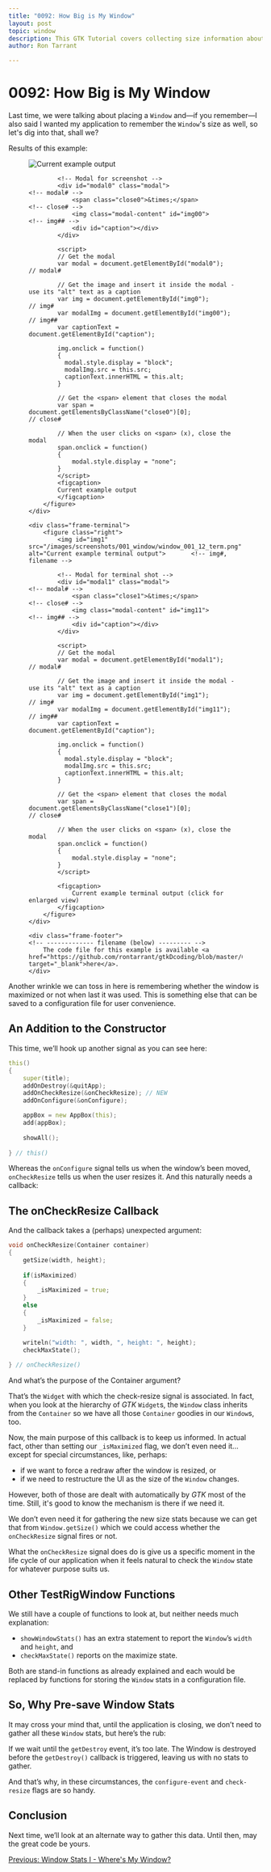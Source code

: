 ```yaml
---
title: "0092: How Big is My Window"
layout: post
topic: window
description: This GTK Tutorial covers collecting size information about an open window.
author: Ron Tarrant

---
```


# 0092: How Big is My Window

Last time, we were talking about placing a `Window` and—if you remember—I also said I wanted my application to remember the `Window`'s size as well, so let's dig into that, shall we?

<!-- 0, 1 -->
<!-- first occurrence of application and terminal screen shots on a single page -->
<div class="screenshot-frame">
	<div class="frame-header">
		Results of this example:
	</div>
	<div class="frame-screenshot">
		<figure>
			<img id="img0" src="/images/screenshots/001_window/window_001_12.png" alt="Current example output">		<!-- img# -->
			
			<!-- Modal for screenshot -->
			<div id="modal0" class="modal">																	<!-- modal# -->
				<span class="close0">&times;</span>															<!-- close# -->
				<img class="modal-content" id="img00">															<!-- img## -->
				<div id="caption"></div>
			</div>
			
			<script>
			// Get the modal
			var modal = document.getElementById("modal0");														// modal#
			
			// Get the image and insert it inside the modal - use its "alt" text as a caption
			var img = document.getElementById("img0");															// img#
			var modalImg = document.getElementById("img00");													// img##
			var captionText = document.getElementById("caption");

			img.onclick = function()
			{
			  modal.style.display = "block";
			  modalImg.src = this.src;
			  captionText.innerHTML = this.alt;
			}
			
			// Get the <span> element that closes the modal
			var span = document.getElementsByClassName("close0")[0];											// close#
			
			// When the user clicks on <span> (x), close the modal
			span.onclick = function()
			{ 
				modal.style.display = "none";
			}
			</script>
			<figcaption>
			Current example output
			</figcaption>
		</figure>
	</div>

	<div class="frame-terminal">
		<figure class="right">
			<img id="img1" src="/images/screenshots/001_window/window_001_12_term.png" alt="Current example terminal output">		<!-- img#, filename -->

			<!-- Modal for terminal shot -->
			<div id="modal1" class="modal">																				<!-- modal# -->
				<span class="close1">&times;</span>																		<!-- close# -->
				<img class="modal-content" id="img11">																		<!-- img## -->
				<div id="caption"></div>
			</div>
			
			<script>
			// Get the modal
			var modal = document.getElementById("modal1");																	// modal#
			
			// Get the image and insert it inside the modal - use its "alt" text as a caption
			var img = document.getElementById("img1");																		// img#
			var modalImg = document.getElementById("img11");																// img##
			var captionText = document.getElementById("caption");

			img.onclick = function()
			{
			  modal.style.display = "block";
			  modalImg.src = this.src;
			  captionText.innerHTML = this.alt;
			}
			
			// Get the <span> element that closes the modal
			var span = document.getElementsByClassName("close1")[0];														// close#
			
			// When the user clicks on <span> (x), close the modal
			span.onclick = function()
			{ 
				modal.style.display = "none";
			}
			</script>

			<figcaption>
				Current example terminal output (click for enlarged view)
			</figcaption>
		</figure>
	</div>

	<div class="frame-footer">																								<!-- ------------- filename (below) --------- -->
		The code file for this example is available <a href="https://github.com/rontarrant/gtkDcoding/blob/master/001_window/window_001_12_all_window_stats.d" target="_blank">here</a>.
	</div>
</div>
<!-- end of snippet for first (1st) occurrence of application and terminal screen shots on a single page -->

Another wrinkle we can toss in here is remembering whether the window is maximized or not when last it was used. This is something else that can be saved to a configuration file for user convenience.

## An Addition to the Constructor

This time, we’ll hook up another signal as you can see here:

```d
this()
{
	super(title);
	addOnDestroy(&quitApp);
	addOnCheckResize(&onCheckResize); // NEW
	addOnConfigure(&onConfigure);

	appBox = new AppBox(this);
	add(appBox);
		
	showAll();
		
} // this()
```

Whereas the `onConfigure` signal tells us when the window’s been moved, `onCheckResize` tells us when the user resizes it. And this naturally needs a callback:

## The onCheckResize Callback

And the callback takes a (perhaps) unexpected argument:

```d
void onCheckResize(Container container)
{
	getSize(width, height);
		
	if(isMaximized)
	{
		_isMaximized = true;
	}
	else
	{
		_isMaximized = false;
	}

	writeln("width: ", width, ", height: ", height);
	checkMaxState();
		
} // onCheckResize()
```

And what’s the purpose of the Container argument? 

That’s the `Widget` with which the check-resize signal is associated. In fact, when you look at the hierarchy of *GTK* `Widget`s, the `Window` class inherits from the `Container` so we have all those `Container` goodies in our `Window`s, too.

Now, the main purpose of this callback is to keep us informed. In actual fact, other than setting our `_isMaximized` flag, we don’t even need it... except for special circumstances, like, perhaps:

- if we want to force a redraw after the window is resized, or
- if we need to restructure the UI as the size of the `Window` changes.

However, both of those are dealt with automatically by *GTK* most of the time. Still, it's good to know the mechanism is there if we need it.

We don’t even need it for gathering the new size stats because we can get that from `Window.getSize()` which we could access whether the `onCheckResize` signal fires or not.

What the `onCheckResize` signal does do is give us a specific moment in the life cycle of our application when it feels natural to check the `Window` state for whatever purpose suits us.

## Other TestRigWindow Functions

We still have a couple of functions to look at, but neither needs much explanation:

- `showWindowStats()` has an extra statement to report the `Window`’s `width` and `height`, and
- `checkMaxState()` reports on the maximize state.

Both are stand-in functions as already explained and each would be replaced by functions for storing the `Window` stats in a configuration file.

## So, Why Pre-save Window Stats

It may cross your mind that, until the application is closing, we don’t need to gather all these `Window` stats, but here’s the rub:

If we wait until the `getDestroy` event, it’s too late. The Window is destroyed before the `getDestroy()` callback is triggered, leaving us with no stats to gather.

And that’s why, in these circumstances, the `configure-event` and `check-resize` flags are so handy.

## Conclusion

Next time, we’ll look at an alternate way to gather this data. Until then, may the great code be yours.

<div class="blog-nav">
	<div style="float: left;">
		<a href="/2019/11/26/0091-window-stats-i-position.html">Previous: Window Stats I - Where's My Window?</a>
	</div>
<!--
	<div style="float: right;">
		<a href="/2019/12/10/0093-window-stats-iii-alt.html">Next: Window Stats III - Alternative Stats Gathering</a>
	</div>
-->
</div>
